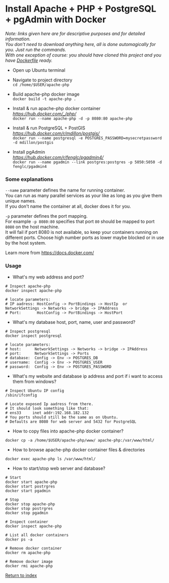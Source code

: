 # Install Apache + PHP + PostgreSQL + pgAdmin with Docker

_Note: links given here are for descriptive purposes and for detailed information. \
You don't need to download anything here, all is done automagically for you. Just run the commands. \
With one exception of course: you should have cloned this project and you have [Dockerfile](../Dockerfile) ready._

* Open up Ubuntu terminal

* Navigate to project directory \
  `cd /home/$USER/apache-php`

* Build apache-php docker image \
  `docker build -t apache-php .`

* Install & run apache-php docker container \
  _https://hub.docker.com/_/php/_ \
  `docker run --name apache-php -d -p 8080:80 apache-php`

* Install & run PostgreSQL + PostGIS \
  _https://hub.docker.com/r/mdillon/postgis/_ \
  `docker run --name postgresql -e POSTGRES_PASSWORD=mysecretpassword -d mdillon/postgis`

* Install pgAdmin \
  _https://hub.docker.com/r/fenglc/pgadmin4/_ \
  `docker run --name pgadmin --link postgres:postgres -p 5050:5050 -d fenglc/pgadmin4`

### Some explanations

`--name` parameter defines the name for running container. \
You can run as many parallel services as your like as long as you give them unique names. \
If you don't name the container at all, docker does it for you.

`-p` parameter defines the port mapping. \
For example `-p 8080:80` specifies that port `80` should be mapped to port `8080` on the host machine. \
It will fail if port 8080 is not available, so keep your containers running on different ports.
Choose high number ports as lower maybe blocked or in use by the host system.

Learn more from https://docs.docker.com/

### Usage

* What's my web address and port?
```
# Inspect apache-php
docker inspect apache-php

# locate parameters:
# IP aadress: HostConfig -> PortBindings -> HostIp  or  NetworkSettings -> Networks -> bridge -> IPAddress
# Port:       HostConfig -> PortBindings -> HostPort
```

* What's my database host, port, name, user and password?
```
# Inspect postgresql
docker inspect postgresql

# locate parameters:
# host:      NetworkSettings -> Networks -> bridge -> IPAddress
# port:      NetworkSettings -> Ports
# database:  Config -> Env -> POSTGRES_DB
# username:  Config -> Env -> POSTGRES_USER
# password:  Config -> Env -> POSTGRES_PASSWORD
```

* What's my website and database ip address and port if i want to access them from windows?
```
# Inspect Ubuntu IP config
/sbin/ifconfig

# Locate exposed Ip aadress from there.
# It should look something like that:
# ens33     inet addr:192.168.182.132
# You ports should still be the same as on Ubuntu.
# Defaults are 8080 for web server and 5432 for PostgreSQL
```

* How to copy files into apache-php docker container?
```
docker cp -a /home/$USER/apache-php/www/ apache-php:/var/www/html/
```

* How to browse apache-php docker container files & directories
```
docker exec apache-php ls /var/www/html/
```

* How to start/stop web server and database?
```
# Start
docker start apache-php
docker start postrgres
docker start pgadmin

# Stop
docker stop apache-php
docker stop postrgres
docker stop pgadmin

# Inspect container
docker inspect apache-php

# List all docker containers
docker ps -a

# Remove docker container
docker rm apache-php

# Remove docker image
docker rmi apache-php
```

[Return to index](01.Index.md)
